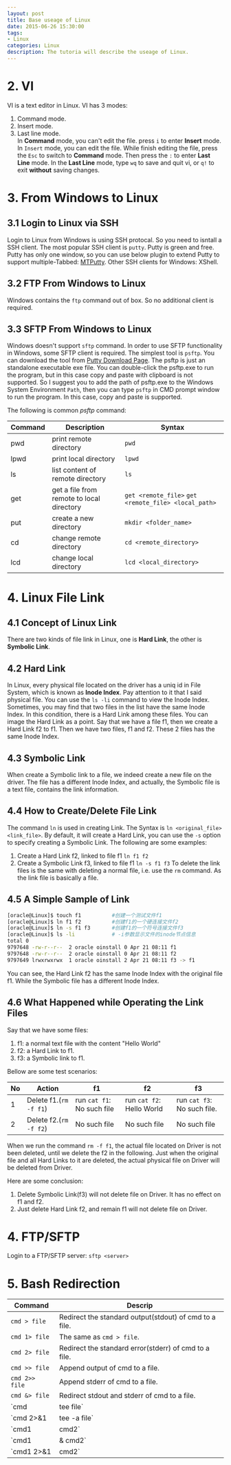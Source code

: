 ```yaml
---
layout: post
title: Base useage of Linux
date: 2015-06-26 15:30:00
tags:
- Linux
categories: Linux
description: The tutoria will describe the useage of Linux.
---
```


# 2. VI
VI is a text editor in Linux.
VI has 3 modes:    
1. Command mode.    
2. Insert mode.    
3. Last line mode.    
In **Command** mode, you can't edit the file. press `i` to enter **Insert** mode. In `Insert` mode, you can edit the file. While finish editing the file, press the `Esc` to switch to **Command** mode. Then press the `:` to enter **Last Line** mode. In the **Last Line** mode, type `wq` to save and quit vi, or `q!` to exit **without** saving changes.

# 3. From Windows to Linux
## 3.1 Login to Linux via SSH
Login to Linux from Windows is using SSH protocal. So you need to isntall a SSH client. The most popular SSH client is `putty`. Putty is green and free.
Putty has only one window, so you can use below plugin to extend Putty to support multiple-Tabbed:
[MTPutty](http://www.ttyplus.com/multi-tabbed-putty).
Other SSH clients for Windows: XShell.

## 3.2 FTP From Windows to Linux
Windows contains the `ftp` command out of box. So no additional client is required.

## 3.3 SFTP From Windows to Linux
Windows doesn't support `sftp` command. In order to use SFTP functionality in Windows, some SFTP client is required. The simplest tool is `psftp`. You can download the tool from [Putty Download Page](http://www.chiark.greenend.org.uk/~sgtatham/putty/download.html). The psftp is just an standalone executable exe file.
You can double-click the psftp.exe to run the program, but in this case copy and paste with clipboard is not supported. So I suggest you to add the path of psftp.exe to the Windows System Environment `Path`, then you can type `psftp` in CMD prompt window to run the program. In this case, copy and paste is supported. 

The following is common *psftp* command:

| Command   |             Description                    |      Syntax                                          |
| --------- | ------------------------------------------ | ---------------------------------------------------- |
| pwd       | print remote directory                     | `pwd`                                                |
| lpwd      | print local directory                      | `lpwd`                                               |
| ls        | list content of remote directory           | `ls`                                                 |
| get       | get a file from remote to local directory  | `get <remote_file>` `get <remote_file> <local_path>` |
| put       | create a new directory                     | `mkdir <folder_name>`                                |
| cd        | change remote directory                    | `cd <remote_directory>`                              |
| lcd       | change local directory                     | `lcd <local_directory>`                              |

# 4. Linux File Link
## 4.1 Concept of Linux Link
There are two kinds of file link in Linux, one is **Hard Link**, the other is **Symbolic Link**.
## 4.2 Hard Link
In Linux, every physical file located on the driver has a uniq id in File System, which is known as **Inode Index**. Pay attention to it that I said physical file. You can use the `ls -li` command to view the Inode Index. Sometimes, you may find that two files in the list have the same Inode Index. In this condition, there is a Hard Link among these files. You can image the Hard Link as a point. Say that we have a file f1, then we create a Hard Link f2 to f1. Then we  have two files, f1 and f2. These 2 files has the same Inode Index.
## 4.3 Symbolic Link
When create a Symbolic link to a file, we indeed create a new file on the driver. The file has a different Inode Index, and actually, the Symbolic file is a text file, contains the link information.
## 4.4 How to Create/Delete File Link
The command `ln` is used in creating Link. The Syntax is `ln <original_file> <link_file>`. By default, it will create a Hard Link, you can use the `-s` option to specify creating a Symbolic Link. The following are some examples:
1. Create a Hard Link f2, linked to file f1
`ln f1 f2`
2. Create a Symbolic Link f3, linked to file f1
`ln -s f1 f3`
To delete the link files is the same with deleting a normal file, i.e. use the `rm` command. As the link file is basically a file.

## 4.5 A Simple Sample of Link
```bash
[oracle@Linux]$ touch f1          #创建一个测试文件f1
[oracle@Linux]$ ln f1 f2          #创建f1的一个硬连接文件f2
[oracle@Linux]$ ln -s f1 f3       #创建f1的一个符号连接文件f3
[oracle@Linux]$ ls -li            # -i参数显示文件的inode节点信息
total 0
9797648 -rw-r--r--  2 oracle oinstall 0 Apr 21 08:11 f1
9797648 -rw-r--r--  2 oracle oinstall 0 Apr 21 08:11 f2
9797649 lrwxrwxrwx  1 oracle oinstall 2 Apr 21 08:11 f3 -> f1
```
You can see, the Hard Link f2 has the same Inode Index with the original file f1. While the Symbolic file has a different Inode Index.
## 4.6 What Happened while Operating the Link Files
Say that we have some files:
1. f1: a normal text file with the content "Hello World"
2. f2: a Hard Link to f1.
3. f3: a Symbolic link to f1.

Bellow are some test scenarios:

| No  | Action                      |             f1               |      f2                        |   f3                         |
| --- | --------------------------- | ---------------------------- | ------------------------------ | ---------------------------- |
| 1   | Delete f1.(`rm -f f1`)      | run `cat f1`: No such file   | run `cat f2`: Hello World      | run `cat f3`: No such file.  |
| 2   | Delete f2.(`rm -f f2`)      | No such file                 | No such file                   | No such file                 |

When we run the command `rm -f f1`, the actual file located on Driver is not been deleted, until we delete the f2 in the following. Just when the original file and all Hard Links to it are deleted, the actual physical file on Driver will be deleted from Driver.

Here are some conclusion:
1. Delete Symbolic Link(f3) will not delete file on Driver. It has no effect on f1 and f2.
2. Just delete Hard Link f2, and remain f1 will not delete file on Driver.


# 4. FTP/SFTP
Login to a FTP/SFTP server:
`sftp <server>`

# 5. Bash Redirection

|             Command              |            Descrip                                                      |
| -------------------------------- | ----------------------------------------------------------------------- |
| `cmd > file`                     | Redirect the standard output(stdout) of cmd to a file.                  |
| `cmd 1> file`                    | The same as `cmd > file`.                                               |
| `cmd 2> file`                    | Redirect the standard error(stderr) of cmd to a file.                   |
| `cmd >> file`                    | Append output of cmd to a file.                                         |
| `cmd 2>> file`                   | Append stderr of cmd to a file.                                         |
| `cmd &> file`                    | Redirect stdout and stderr of cmd to a file.                            |
| `cmd | tee file`                 | Redirect stdout of cmd to a file and print it to screen                 |
| `cmd  2>&1 | tee -a  file`       | Append stdout and stderr of cmd to a file and print it to screen.       |
| `cmd1 | cmd2`                    | Redirect stdout of cmd1 to stdin of cmd2. The same as cmd1 >> (cmd2)    |
| `cmd1 |& cmd2`                   | Redirect stdout and stderr of cmd1 to stdin of cmd2(bash 4.0+ only).    |
| `cmd1 2>&1 | cmd2`               | The same as  `cmd1 |& cmd2`. Use this for older bashes.                 |
